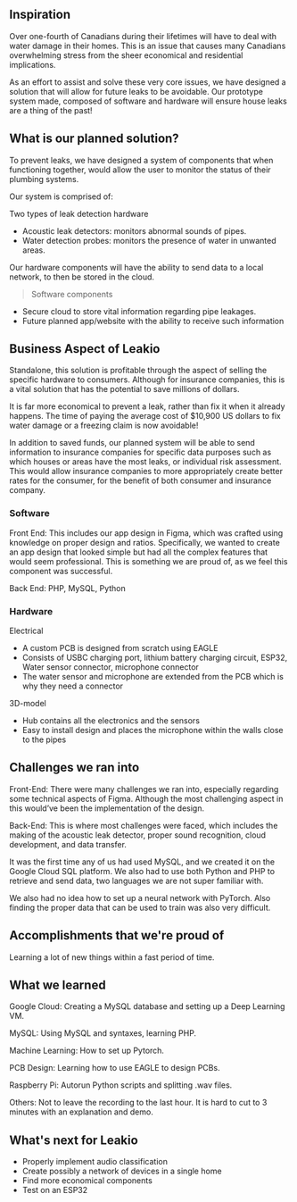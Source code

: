 ## Inspiration

Over one-fourth of Canadians during their lifetimes will have to deal with water damage in their homes. This is an issue that causes many Canadians overwhelming stress from the sheer economical and residential implications. 

As an effort to assist and solve these very core issues, we have designed a solution that will allow for future leaks to be avoidable. Our prototype system made, composed of software and hardware will ensure house leaks are a thing of the past!

## What is our planned solution?

To prevent leaks, we have designed a system of components that when functioning together, would allow the user to monitor the status of their plumbing systems. 

Our system is comprised of:
> 
Two types of leak detection hardware
- Acoustic leak detectors: monitors abnormal sounds of pipes.
- Water detection probes: monitors the presence of water in unwanted areas.

Our hardware components will have the ability to send data to a local network, to then be stored in the cloud.

> Software components
- Secure cloud to store vital information regarding pipe leakages.
- Future planned app/website with the ability to receive such information

## Business Aspect of Leakio

Standalone, this solution is profitable through the aspect of selling the specific hardware to consumers. Although for insurance companies, this is a vital solution that has the potential to save millions of dollars.

It is far more economical to prevent a leak, rather than fix it when it already happens. The time of paying the average cost of $10,900 US dollars to fix water damage or a freezing claim is now avoidable!

In addition to saved funds, our planned system will be able to send information to insurance companies for specific data purposes such as which houses or areas have the most leaks, or individual risk assessment. This would allow insurance companies to more appropriately create better rates for the consumer, for the benefit of both consumer and insurance company.

### Software
Front End:
This includes our app design in Figma, which was crafted using knowledge on proper design and ratios. Specifically, we wanted to create an app design that looked simple but had all the complex features that would seem professional. This is something we are proud of, as we feel this component was successful.

Back End:
PHP, MySQL, Python

### Hardware
Electrical
- A custom PCB is designed from scratch using EAGLE
- Consists of USBC charging port, lithium battery charging circuit, ESP32, Water sensor connector, microphone connector
- The water sensor and microphone are extended from the PCB which is why they need a connector

3D-model
- Hub contains all the electronics and the sensors
- Easy to install design and places the microphone within the walls close to the pipes


## Challenges we ran into
Front-End:
There were many challenges we ran into, especially regarding some technical aspects of Figma. Although the most challenging aspect in this would’ve been the implementation of the design.

Back-End:
This is where most challenges were faced, which includes the making of the acoustic leak detector, proper sound recognition, cloud development, and data transfer.

It was the first time any of us had used MySQL, and we created it on the Google Cloud SQL platform. We also had to use both Python and PHP to retrieve and send data, two languages we are not super familiar with. 

We also had no idea how to set up a neural network with PyTorch. Also finding the proper data that can be used to train was also very difficult. 

## Accomplishments that we're proud of
Learning a lot of new things within a fast period of time. 

## What we learned
Google Cloud: 
Creating a MySQL database and setting up a Deep Learning VM.

MySQL:
Using MySQL and syntaxes, learning PHP.

Machine Learning:
How to set up Pytorch.

PCB Design:
Learning how to use EAGLE to design PCBs.

Raspberry Pi:
Autorun Python scripts and splitting .wav files.

Others:
Not to leave the recording to the last hour. It is hard to cut to 3 minutes with an explanation and demo. 

## What's next for Leakio
- Properly implement audio classification
- Create possibly a network of devices in a single home
- Find more economical components
- Test on an ESP32